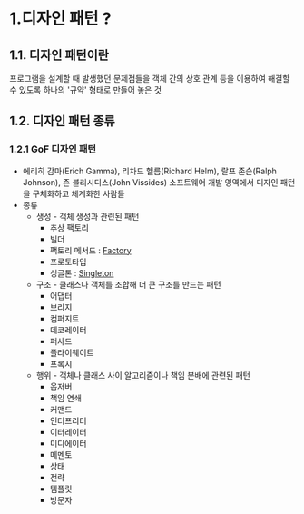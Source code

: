 1.디자인 패턴 ?
====
1.1. 디자인 패턴이란
-
프로그램을 설계할 때 발생했던 문제점들을 객체 간의 상호 관계 등을 이용하여 해결할 수 있도록 하나의 '규약' 형태로 만들어 놓은 것  

1.2. 디자인 패턴 종류
-
### 1.2.1 GoF 디자인 패턴
- 에리히 감마(Erich Gamma), 리차드 헬름(Richard Helm), 랄프 존슨(Ralph Johnson), 존 블리시디스(John Vissides) 소프트웨어 개발 영역에서 디자인 패턴을 구체화하고 체계화한 사람들
- 종류
  - 생성 - 객체 생성과 관련된 패턴
    - 추상 팩토리
    - 빌더
    - 팩토리 메서드 : [Factory](Factory.md)
    - 프로토타입
    - 싱글톤 : [Singleton](Singleton.md)
  - 구조 - 클래스나 객체를 조합해 더 큰 구조를 만드는 패턴
    - 어댑터
    - 브리지
    - 컴퍼지트
    - 데코레이터
    - 퍼사드
    - 플라이웨이트
    - 프록시
  - 행위 - 객체나 클래스 사이 알고리즘이나 책임 분배에 관련된 패턴
    - 옵저버
    - 책임 연쇄
    - 커맨드
    - 인터프리터
    - 이터레이터
    - 미디에이터
    - 메멘토
    - 상태
    - 전략
    - 템플릿
    - 방문자
